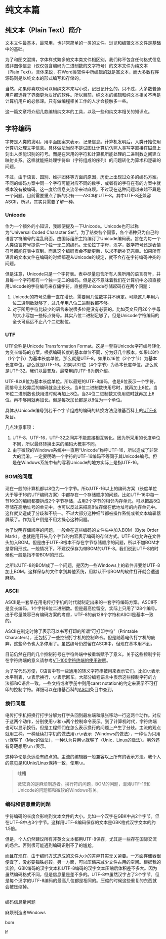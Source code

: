 # 纯文本篇

## 纯文本（Plain Text）简介

文本文件最基本，最常用，也非常简单的一类的文件。浏览和编辑文本文件是基础中的基础。

为了和图文混排，字体样式繁多的文本类文件相区别，我们称不包含任何格式信息或非图像信息（仅仅包含编码为二进制数的文字符号）的文本文件为纯文本（Plain Text）。具体来说，在Word类软件中所编辑的就是富文本，而大多数程序源码则是以纯文本的形式编写和存储的。

当然，如果你喜欢也可以用纯文本来写小说，记日记什么的。只不过，大多数普通用户都选择了界面更为友好的软件。所以目前，纯文本的编辑和纯文本相关不再是计算机用户的必修课。只有做编程相关工作的人才会接触多一些。

这一篇文章将介绍几款编辑纯文本的工具，以及一些和纯文本相关的知识点。

## 字符编码

字符是人类的发明，用平面图案来表示、记录信息。计算机发明后，人类开始使用计算机处理文字信息。具体做法当然不是试图让计算机仿照人类写字直接在磁盘上刻出人类能识别的符号。而是在常用的字符和计算机所能处理的二进制数之间建立映射关系。这样就能把处理字符串（字符组成的序列）的问题转化为算术和逻辑的问题。

不过，由于语言、国别、维护团体等方面的原因，历史上出现过众多的编码方案。不同的编码方案中同一个字符可能对应不同的数字，或者有的字符在有的方案中就根本没有被编码。这一度给信息交流带来过麻烦。不过现在这种问题越来越不算是一个问题。目前需要重点了解的只有——ASCII和UTF-8。其中UTF-8还兼容ASCII，所以，其实只需要了解一种。

### Unicode

作为一个额外的小知识，我顺便提及一下Unicode。Unicode也可以称为“Universal Coded Character Set”。为了结束各个国家，各个语种只为自己的语言字符编号的混乱局面。由国际组织主持编订了Unicode编码表。旨在为每一个人类语言符号提供一个独一无二的编码。无论拉丁字母，汉字，数学符号还是表情符号都能在表中查到。而且这个编码表会不断更新，以求不断补充完善。如果所有语言的文本文件在编码的时候都遵从Unicode的规定，就不会存在字符编码冲突的问题。

但是注意，Unicode只是一个字符表。表中尽量包含所有人类所用的语言符号，并且每一个字符都有一个独一无二的编码。但是这不意味着我们在计算机中必须直接用Unicode的字符编号来存储字符。直接用Unicode存储起码存在两个问题：

1. Unicode的符号总量一直在增长，需要用几位数字并不确定。可能这几年用六位二进制数就够了，过几年用八位二进制数都不够。
1. 对于所用字符比较少的语言来说很多位是没有必要的。比如英文只用26个字母的大小写加一些标点符号。其实八位二进制足够了。但是Unicode字符编码的全长可远远不止八个二进制位。

### UTF

UTF全称是Unicode Transformation Format。这是一套将Unicode字符编号转化为变长编码的方案。根据编码长度的基本单位不同，分为好几个版本。如果以8位（1个字节）为基本长度单位，那么就是UTF-8。如果以16位（2个字节）为基本长度单位，那么就是UTF-16。如果以32位（4个字节）为基本长度单位，那么就是UTF-32。我们以最普及，最常用的UTF-8为例介绍。

UTF-8以8位为基本长度单位。所以最短的UTF-8编码，也是8位表示一个字符。而排号比较靠后的编码就会比较长。当8位二进制数快用尽时，就再加上8位。当16位二进制数也快用进时就再加上8位。当24位二进制数又快用进时就再加上8位。再不够用就再加长。但是每次加长都是以8位为一个单位。

具体从Unicode编号到若干个字节组成的编码的转换方法见维基百科上的[UTF-8](https://en.wikipedia.org/wiki/UTF-8)条目。

几点注意事项：

1. UTF-8，UTF-16，UTF-32之间并不能直接相互转化。因为所采用的长度单位不同，所以最终转换出来的编码大概率不同。
1. 由于微软的Windows系统中一直用“Unicode”称呼UTF-16，所以造成了非常大的混淆。一定要明确一个字符的UTF-16编码不等同于其Unicode编号。但是在Windows系统中有的写着Unicode的地方实际上是指UTF-16。

### BOM的问题

现在一般的计算机都以8位为一个字节。所以UTF-16以上的编码方案（长度单位大于等于16的UTF编码方案）中都存在一个存储顺序的问题。比如UTF-16中每一节16位的编码都要拆成2个字节存储，占用2个字节的相邻内存单元。可以把高8位存储在高地址号的单元中，也可以反过来把高8位存储在低地址号的内存单元中。这样就又造成了分歧和不统一。不过大部分这种细节都被操作系统或者文本编辑器屏蔽了。作为用户倒是不用太操心这种问题。

为了说明存储顺序的问题，一般会在这些编码的文件头中加入BOM（Byte Order Mark）。也就是用开头几个字节的内容表示编码的存储方式。UTF-8也允许在文件头加入BOM。但是由于UTF-8根本不存在字节存储顺序的问题，所以不加BOM才是常用形式。一般情况下，不建议保存为带BOM的UTF-8。我们说到UTF-8的时候也一般是指不带BOM的形式。

之所以UTF-8的BOM成了一个问题，是因为一些Windows上的软件非要给UTF-8加上BOM。这样保存的文件拿到其他系统，用默认不带BOM的软件打开就会遭遇麻烦。

### ASCII

ASCII是一套早在用电传打字机的时代就制定出来的一套字符编码方案。ASCII不是变长编码，1个字符8位二进制数。但是最高位留空，实际上只用了128个编号。出于尽量兼容已有编码方案的考虑，UTF-8的前128个字符和ASCII是基本一致的。

ASCII在制定时除了表示可以书写打印的所谓“可打印字符”（Printable Characters），还包括了一些控制打字机的控制命令。但是随着电传打字机的废弃，这些命令也大多停用了。虽然编号仍然留在ASCII中，但现在基本用不到。

目前仍然在用的几个控制符号在字符终端中被重新赋予了意义。关于这些控制字符在字符终端的意义请参考[VT-100字符终端的使用说明](https://vt100.net/docs/vt100-ug/)。

为了写代码方便，C语言中有一些通用的转义字符串被用来表示它们。比如`\t`表示水平制表，`\n`表示换行，`\r`表示回车。大部分编程语言中表示这些控制字符的方法都和C语言一致。一些文档或者手册中则用caret notation的约定来表示不可打印的控制字符。详细可以在维基百科的[ASCII](https://en.wikipedia.org/wiki/ASCII)条目中查到。

### 换行问题

电传打字机把换行打字分解为打字头回到最左端和纸张移动一行这两个动作。对应于这两个动作，分别使用`\r`和`\n`两个控制命令表示。到了计算机时代，字符终端也可以显示换行。但是工程师们在怎么表示换行的问题上产生了分歧。主流的观点就用三种。一种延续打字机的做法用`\r\n`表示（Windows的做法），一种认为只用`\r`就够了（Mac的做法），一种认为只用`\n`就够了（Unix，Linux的做法）。另外还有奇葩想用`\n\r`表示。

这种争论是永远没有终点的。主流的编辑器一般兼容以上所有的表示方法。我个人的意见是和Unix/Linux保持一致，使用`\n`。

>**吐槽**
>
>微软真的是麻烦制造者。换行符的问题，BOM的问题，混淆UTF-16和Unicode的问题都和微软的Windows有关。

### 编码和信息量的问题

字符编码的长度会影响到文本文件的大小。比如一个汉字在GBK中占2个字节，但在UTF-8中占3个字节。这样用UTF-8编码保存的文本是GBK格式汉字文本的约1.5倍。

但是，个人仍然建议所有非英文文本都用UTF-8保存，尤其是一些存在国际交流的场合。否则很可能遇到编码识别不了的尴尬。

而且在现在，由于编码方式造成的文件大小的差异其实无关紧要。一方面存储器很便宜了，没必要锱铢必较。另一方面，可以压缩来减少文件占用的空间。根据我的实验，GBK编码的汉字文本和UTF-8编码的汉字文本压缩后体积差不多大。因为虽然编码格式不同，但是信息量是差不多的。UTF-8中虽然汉字占了3个字节，但是每个汉字的UTF-8编码的最高几位都是相同的。压缩的时候这些重复的东西就会被压缩掉。

##

编码信息量问题

麻烦制造者Windows

bom

lf



